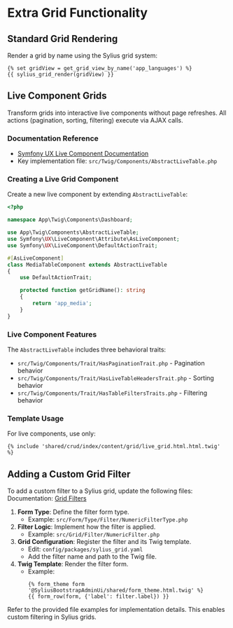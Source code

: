# Extra Grid Functionality

## Standard Grid Rendering

Render a grid by name using the Sylius grid system:

```twig
{% set gridView = get_grid_view_by_name('app_languages') %}
{{ sylius_grid_render(gridView) }}
```

## Live Component Grids

Transform grids into interactive live components without page refreshes. All actions (pagination, sorting, filtering) execute via AJAX calls.

### Documentation Reference
- [Symfony UX Live Component Documentation](https://symfony.com/bundles/ux-live-component/current/index.html)
- Key implementation file: `src/Twig/Components/AbstractLiveTable.php`

### Creating a Live Grid Component

Create a new live component by extending `AbstractLiveTable`:

```php
<?php

namespace App\Twig\Components\Dashboard;

use App\Twig\Components\AbstractLiveTable;
use Symfony\UX\LiveComponent\Attribute\AsLiveComponent;
use Symfony\UX\LiveComponent\DefaultActionTrait;

#[AsLiveComponent]
class MediaTableComponent extends AbstractLiveTable
{
    use DefaultActionTrait;

    protected function getGridName(): string
    {
        return 'app_media';
    }
}
```

### Live Component Features

The `AbstractLiveTable` includes three behavioral traits:

- `src/Twig/Components/Trait/HasPaginationTrait.php` - Pagination behavior
- `src/Twig/Components/Trait/HasLiveTableHeadersTrait.php` - Sorting behavior  
- `src/Twig/Components/Trait/HasTableFiltersTraits.php` - Filtering behavior

### Template Usage

For live components, use only:

```twig
{% include 'shared/crud/index/content/grid/live_grid.html.html.twig' %}
```

## Adding a Custom Grid Filter

To add a custom filter to a Sylius grid, update the following files:
Documentation: [Grid Filters](https://stack.sylius.com/grid/index/custom_filter)

1. **Form Type**: Define the filter form type.
   - Example: `src/Form/Type/Filter/NumericFilterType.php`
2. **Filter Logic**: Implement how the filter is applied.
   - Example: `src/Grid/Filter/NumericFilter.php`
3. **Grid Configuration**: Register the filter and its Twig template.
   - Edit: `config/packages/sylius_grid.yaml`
   - Add the filter name and path to the Twig file.
4. **Twig Template**: Render the filter form.
   - Example:
     ```twig
     {% form_theme form '@SyliusBootstrapAdminUi/shared/form_theme.html.twig' %}
     {{ form_row(form, {'label': filter.label}) }}
     ```

Refer to the provided file examples for implementation details. This enables custom filtering in Sylius grids.
